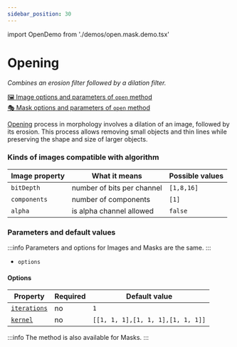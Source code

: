 ```yaml
---
sidebar_position: 30
---
```


import OpenDemo from './demos/open.mask.demo.tsx'

# Opening

_Combines an erosion filter followed by a dilation filter._

[🖼️ Image options and parameters of `open` method](https://image-js.github.io/image-js-typescript/classes/Image.html#open 'github.io link')  
[🎭 Mask options and parameters of `open` method](https://image-js.github.io/image-js-typescript/classes/Mask.html#open 'github.io link')

[Opening](<https://en.wikipedia.org/wiki/Opening_(morphology)#:~:text=In%20mathematical%20morphology%2C%20opening%20is,blue%20square%20with%20round%20corners.&text=denote%20erosion%20and%20dilation%2C%20respectively>) process in morphology involves a dilation of an image, followed by its erosion.
This process allows removing small objects and thin lines while preserving the shape and size of larger objects.

<OpenDemo />

### Kinds of images compatible with algorithm

| Image property | What it means              | Possible values |
| -------------- | -------------------------- | --------------- |
| `bitDepth`     | number of bits per channel | `[1,8,16]`      |
| `components`   | number of components       | `[1]`           |
| `alpha`        | is alpha channel allowed   | `false`         |

### Parameters and default values

:::info
Parameters and options for Images and Masks are the same.
:::

- `options`

#### Options

| Property                                                                                              | Required | Default value                     |
| ----------------------------------------------------------------------------------------------------- | -------- | --------------------------------- |
| [`iterations`](https://image-js.github.io/image-js-typescript/interfaces/OpenOptions.html#iterations) | no       | `1`                               |
| [`kernel`](https://image-js.github.io/image-js-typescript/interfaces/OpenOptions.html#kernel)         | no       | `[[1, 1, 1],[1, 1, 1],[1, 1, 1]]` |

:::info
The method is also available for Masks.
:::
